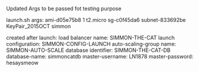 Updated Args to be passed fot testing purpose

launch.sh args:
ami-d05e75b8 1 t2.micro sg-c0f45da6 subnet-833692be KeyPair_2015OCT simmon

created after launch:
load balancer name: SIMMON-THE-CAT
launch configuration: SIMMON-CONFIG-LAUNCH
auto-scaling-group name: SIMMON-AUTO-SCALE
database identifier: SIMMON-THE-CAT-DB
database-name: simmoncatdb
master-username: LN1878
master-password: hesaysmeow
